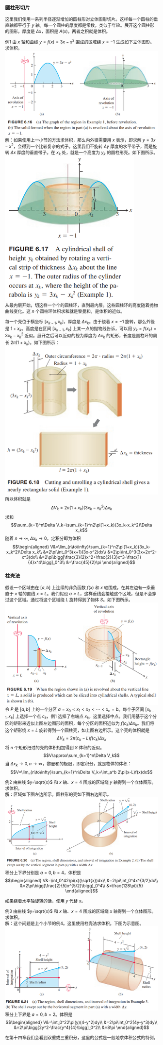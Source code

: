 ### 圆柱形切片
这里我们使用一系列半径逐渐增加的圆柱形对立体图形切片。这样每一个圆柱的垂直轴都平行于 $y$ 轴。每一个圆柱的厚度都是常数，类似于年轮。展开这个圆柱形的图形，厚度是 $\Delta x$，面积是 $A(x)$，两者之积就是体积。

例1 由 $x$ 轴和曲线 $y=f(x)=3x-x^2$ 围成的区域绕 $x=-1$ 生成如下立体图形。求体积。  
![](020.010.png)  
解：如果使用上一小节的方法求体积，那么内外径需要用 $x$ 表示，即求解 $y=3x-x^2$，会得到一个比较复杂的式子。这里我们不旋转 $\Delta y$ 厚度的水平带子，而是旋转 $\Delta x$ 厚度的垂直带子。在 $x_k$ 处，就是一个高度为 $y_k$ 的圆柱形壳。如下图所示。  
![](020.020.png)  
从最内层开始，切这样一个个的圆柱环，直到最内层。这些圆柱环的高度随着抛物曲线变化。这 $n$ 个圆柱环体积求和就是黎曼和，是体积的近似。

每一个壳位于横坐标 $[x_{k-1},x_k]$，厚度是 $\Delta x_k$。由于绕着 $x=-1$ 旋转，那么外径是 $1+x_k$。高度是在区间 $[x_{k-1},x_k]$ 上某一点的抛物线告诉，可以用 $y_k=f(x_k)=3x_k-x_k^2$ 近似。展开之后可以近似的视为厚度为 $\Delta x_k$ 的矩形，长度是圆柱环的周长 $2\pi(1+x_k)$。如下图所示：  
![](020.030.png)  
所以体积就是
$$\Delta V_k=2\pi(1+x_k)(3x_k-x_k^2)\Delta x_k$$
求和
$$\sum_{k=1}^n\Delta V_k=\sum_{k=1}^n2\pi(1+x_k)(3x_k-x_k^2)\Delta x_k$$
随着 $n\to\infty,\Delta x_k\to 0$，定积分即为体积
$$\begin{aligned}
V&=\lim_{n\to\infty}\sum_{k=1}^n2\pi(1+x_k)(3x_k-x_k^2)\Delta x_k\\
&=2\pi\int_0^3(x+1)(3x-x^2)dx\\
&=2\pi\int_0^3(3x+2x^2-x^3)dx\\
&=2\pi\bigg[\frac{3}{2}x^2+\frac{2}{3}x^3-\frac{1}{4}x^4\bigg]_0^3\\
&=\frac{45}{2}\pi
\end{aligned}$$

### 柱壳法
假设一个区域由在 $[a,b]$ 上连续的非负函数 $f(x)$ 和 $x$ 轴围成，在其左边有一条垂直于 $x$ 轴的直线 $x=L$。我们假设 $a\geq L$，这样垂线会接触这个区域，但是不会穿过这个区域。通过将这个区域绕 $L$ 旋转得到了物体 $S$。如下图所示。  
![](020.040.png)  
令 $P$ 是 $[a,b]$ 上的一个分区 $a=x_0<x_1<x_2<\cdots<x_n=b$。每个子区间 $[x_{k-1},x_k]$ 上选择一个点 $c_k$，例1 选择了右端点 $x_k$，这里选择中点。我们用基于这个分区的矩形来近似上图左边图形的面积，每个分区的面积近似为 $f(c_k)\Delta x_k$。我们将这个矩形绕 $x=L$ 旋转得到一个圆柱壳，如上图右边所示。这个壳的体积就是
$$\Delta V_k=2\pi(c_k-L)f(c_k)\Delta x_k$$
将 $n$ 个矩形扫过的壳的体积相加得到 $S$ 体积的近似。
$$V\approx\sum_{k=1}^n\Delta V_k$$
当 $\Delta x_k\to 0,n\to\infty$，黎曼和的极限，即定积分，就是物体的体积：
$$V=\lim_{n\to\infty}\sum_{k=1}^n\Delta V_k=\int_a^b 2\pi(x-L)f(x)dx$$

例2 由曲线 $y=\sqrt{x}$ 和 $x$ 轴、$x=4$ 围成的区域绕 $y$ 轴得到一个立体图形。求体积。  
解：区域如下图左边所示。圆柱形的壳如下图右边所示。  
![](020.050.png)  
积分上下界分别是 $a=0,b=4$，体积是
$$\begin{aligned}
V&=\int_0^42\pi(x)(\sqrt{x})dx\\
&=2\pi\int_0^4x^{3/2}dx\\
&=2\pi\bigg[\frac{2}{5}x^{5/2}\bigg]_0^4\\
&=\frac{128\pi}{5}
\end{aligned}$$

如果绕着水平轴旋转的话，使用 $y$ 代替 $x$。

例3 由曲线 $y=\sqrt{x}$ 和 $x$ 轴、$x=4$ 围成的区域绕 $x$ 轴得到一个立体图形。求体积。  
解：这个问题是上个小节的例4。这里使用柱壳法求体积。下图为示意图。  
![](020.060.png)  
积分上下界是 $a=0,b=2$。体积是
$$\begin{aligned}
V&=\int_0^22\pi(y)(4-y^2)dy\\
&=2\pi\int_0^2(4y-y^3)dy\\
&=2\pi\bigg[2y^2-\frac{y^4}{4}\bigg]_0^2\\
&=8\pi
\end{aligned}$$

在第十四章我们会看到双重或三重积分，这里的公式是一般地求体积公式的特例。

